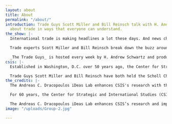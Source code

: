```yaml
---
layout: about
title: About
permalink: "/about/"
introduction: Trade Guys Scott Miller and Bill Reinsch talk with H. Andrew Schwartz
  about trade in ways that everyone can understand.
the_show: |-
  International trade is making headlines a lot these days. And news changes fast. A trade war with China? Bad blood between our closest allies and trading partners, like Canada? It’s hard to keep up.

  Trade experts Scott Miller and Bill Reinsch break down the buzz around trade. They get to the root of how it affects policy, and lay out how it impacts your day-to-day. Most importantly, they talk about trade in terms that everyone can understand.

  _The Trade Guys_ is hosted every week by H. Andrew Schwartz and produced by Yumi Akari at the Center for Strategic and International Studies (CSIS), a nonpartisan think tank in Washington, D.C.
csis: |-
  Established in Washington, D.C. over 50 years ago, the Center for Strategic and International Studies (CSIS) is a bipartisan, nonprofit policy research organization dedicated to providing strategic insights and policy solutions to help decision makers chart a course toward a better world.

  Trade Guys Scott Miller and Bill Reinsch have both held the Scholl Chair in International Business at CSIS. Bill is the current CSIS Scholl Chair. The Scholl Chair examines critical issues in the global political economy including: international trade, governance, competitiveness, development and meeting the challenges of a changing world economy.
the_credits: |-
  The Andreas C. Dracopoulos iDeas Lab enhances CSIS's research with the latest in cutting-edge web technologies, design, and video.

  For 60 years, the Center for Strategic and International Studies (CSIS) has developed practical solutions to the world's greatest foreign policy and national security challenges. For the past five, we have also been creating innovative videos, websites, and interactive foreign policy tools.

  The Andreas C. Dracopoulos iDeas Lab enhances CSIS’s research and impact through creative digital experiences. CSIS experts partner with the iDeas Lab to create websites, interactive visuals, custom reports, graphics, videos, and podcasts that effectively communicate policy scholarship and recommendations to a global audience.
image: "/uploads/Group-2.jpg"

---
```

